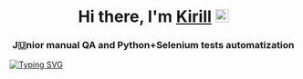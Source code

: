<h1 align="center">Hi there, I'm <a href="https://chelyabinsk.hh.ru/resume/d3e99735ff0b22c98d0039ed1f4a45457a3835" target="_blank">Kirill</a> 
<img src="https://github.com/blackcater/blackcater/raw/main/images/Hi.gif" height="23"/></h1>
<h3 align="center">J🇺nior manual QA and Python+Selenium tests automatization </h3>

<a align="center" href="https://git.io/typing-svg"><img align="center" src="https://readme-typing-svg.herokuapp.com?font=Fira+Code&pause=1000&color=007F2D&width=435&lines=Working+hard+to+find+my+dream+job" alt="Typing SVG" /></a>
